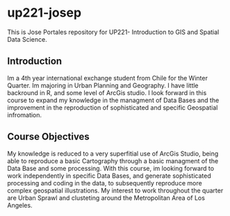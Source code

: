 # up221-josep

This is Jose Portales repository for UP221- Introduction to GIS and Spatial Data Science.

## Introduction

Im a 4th year international exchange student from Chile for the Winter Quarter. Im majoring in Urban Planning and Geography. I have little backround in R, and some level of ArcGis studio. I look forward in this course to expand my knowledge in the managment of Data Bases and the improvement in the reproduction of sophisticated and specific Geospatial infromation.

## Course Objectives

My knowledge is reduced to a very superfitial use of ArcGis Studio, being able to reproduce a basic Cartography through a basic managment of the Data Base and some processing. With this course, im looking forward to work independently in specific Data Bases, and generate sophisticated processing and coding in the data, to subsequently reproduce more complex geospatial illustrations. My interest to work throughout the quarter are Urban Sprawl and clusteting around the Metropolitan Area of Los Angeles. 



